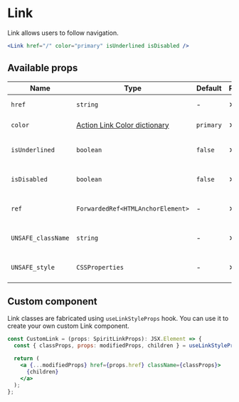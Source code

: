 # Link

Link allows users to follow navigation.

```jsx
<Link href="/" color="primary" isUnderlined isDisabled />
```

## Available props

| Name               | Type                                             | Default   | Required | Description                    |
| ------------------ | ------------------------------------------------ | --------- | -------- | ------------------------------ |
| `href`             | `string`                                         | -         | ✕        | Link's href attribute          |
| `color`            | [Action Link Color dictionary][dictionary-color] | `primary` | ✕        | Color of the link              |
| `isUnderlined`     | `boolean`                                        | `false`   | ✕        | Whether is the link underlined |
| `isDisabled`       | `boolean`                                        | `false`   | ✕        | Whether is the link disabled   |
| `ref`              | `ForwardedRef<HTMLAnchorElement>`                | -         | ✕        | Link element reference         |
| `UNSAFE_className` | `string`                                         | -         | ✕        | Wrapper custom class name      |
| `UNSAFE_style`     | `CSSProperties`                                  | -         | ✕        | Wrapper custom style           |

## Custom component

Link classes are fabricated using `useLinkStyleProps` hook. You can use it to create your own custom Link component.

```jsx
const CustomLink = (props: SpiritLinkProps): JSX.Element => {
  const { classProps, props: modifiedProps, children } = useLinkStyleProps(props);

  return (
    <a {...modifiedProps} href={props.href} className={classProps}>
      {children}
    </a>
  );
};
```

[dictionary-color]: https://github.com/lmc-eu/spirit-design-system/tree/main/docs/DICTIONARIES.md#color
